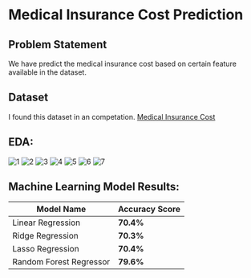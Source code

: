 # Medical Insurance Cost Prediction


## Problem Statement
We have predict the medical insurance cost based on certain feature available in the dataset.

## Dataset
I found this dataset in an competation.
[Medical Insurance Cost](https://github.com/rorschach02/Medical-Insurance-Cost/blob/main/Medical%20cost.csv)

## EDA:

![1](https://user-images.githubusercontent.com/46763031/149634867-515cc1f7-d877-43c9-ac04-c9e30140c339.PNG)
![2](https://user-images.githubusercontent.com/46763031/149634871-b4746363-14a1-4ac4-9985-9de19eb0d665.PNG)
![3](https://user-images.githubusercontent.com/46763031/149634872-0d52a67c-1d32-4ac2-8186-3f4ebc8f1237.PNG)
![4](https://user-images.githubusercontent.com/46763031/149634876-af026512-2330-46c8-b292-083048269d32.PNG)
![5](https://user-images.githubusercontent.com/46763031/149634877-cf88009c-484b-4544-9671-cc8c2473fd1c.PNG)
![6](https://user-images.githubusercontent.com/46763031/149634878-5a74100b-acba-4238-9036-c73e65cf5fb0.PNG)
![7](https://user-images.githubusercontent.com/46763031/149634883-eabc7e2a-b5a2-45c0-ba2d-c032e973ffec.PNG)


## Machine Learning Model Results:


| Model Name  | Accuracy Score |
| ---------- | -------- |
| Linear Regression| **70.4%** |
| Ridge Regression |  **70.3%** |
| Lasso Regression |  **70.4%** |
| Random Forest Regressor | **79.6%** |
